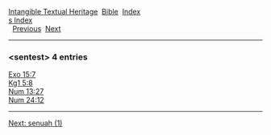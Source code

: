 [Intangible Textual Heritage](../../index)  [Bible](../index) 
[Index](index)   
[s Index](_s_)  
  [Previous](c10003)  [Next](c10005) 

------------------------------------------------------------------------

### &lt;sentest&gt; 4 entries

[Exo 15:7](../kjv/exo015.htm#007)  
[Kg1 5:8](../kjv/kg1005.htm#008)  
[Num 13:27](../kjv/num013.htm#027)  
[Num 24:12](../kjv/num024.htm#012)  

------------------------------------------------------------------------

[Next: senuah (1)](c10005)
